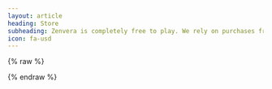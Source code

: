 ```yaml
---
layout: article
heading: Store
subheading: Zenvera is completely free to play. We rely on purchases from the Zenvera store to offset project expenses.
icon: fa-usd
---
```

{% raw %}
<script>$.get('https://zvwapi.appspot.com/store.php', function( data ) { $( '#store' ).html( data ); });</script>
<div id='store'></div>
{% endraw %}
